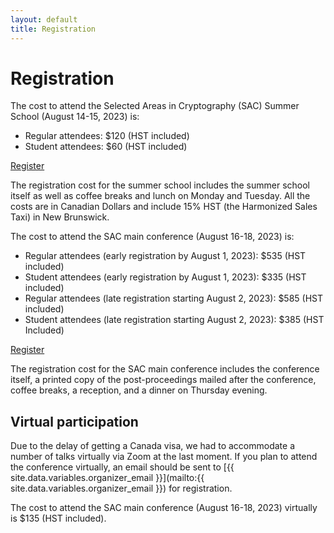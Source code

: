 ```yaml
---
layout: default
title: Registration
---
```


# Registration

The cost to attend the Selected Areas in Cryptography (SAC) Summer School (August 14-15, 2023) is:

- Regular attendees: $120 (HST included)
- Student attendees: $60 (HST included)

<a class="btn btn-primary" href="https://site.pheedloop.com/event/sac2023/home">Register</a>

The registration cost for the summer school includes the summer school itself as well as coffee breaks and lunch on Monday and Tuesday. All the costs are in Canadian Dollars and include 15% HST (the Harmonized Sales Taxi) in New Brunswick.

The cost to attend the SAC main conference (August 16-18, 2023) is:

- Regular attendees (early registration by August 1, 2023): $535 (HST included) 
- Student attendees (early registration by August 1, 2023): $335 (HST included)
- Regular attendees (late registration starting August 2, 2023): $585 (HST included)
- Student attendees (late registration starting August 2, 2023): $385 (HST Included)

<a class="btn btn-primary" href="https://site.pheedloop.com/event/sac2023/home">Register</a>

The registration cost for the SAC main conference includes the conference itself, a printed copy of the post-proceedings mailed after the conference, coffee breaks, a reception, and a dinner on Thursday evening.

## Virtual participation

Due to the delay of getting a Canada visa, we had to accommodate a number of talks virtually via Zoom at the last moment. If you plan to attend the conference virtually, an email should be sent to [{{ site.data.variables.organizer_email }}](mailto:{{ site.data.variables.organizer_email }}) for registration. 


The cost to attend the SAC main conference (August 16-18, 2023) virtually is $135 (HST included).   
<!-- The conference dinner will be a barbecue in nearby Waterloo Park, within walking distance.  If you have mobility restrictions, please contact the chairs to make arrangements to get to the park.-->

<!--
## Student stipends

Thanks to the support of our generous sponsors, we have some funding available to support travel and accommodation costs for graduate students, postdocs and early career researchers (10 years or less from PhD). You can apply for a stipend by emailing the SAC 2019 chairs (sac2019chairs@gmail.com) by August 1, 2019, with the following information:

- Name and affiliation
- Estimated travel costs
- Brief statement of need and description of support available from home institution
- Supporting statement from supervisor (for graduate students and postdocs)
-->
